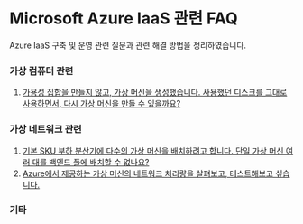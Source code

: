 # Microsoft Azure IaaS 관련 FAQ

Azure IaaS 구축 및 운영 관련 질문과 관련 해결 방법을 정리하였습니다.

### 가상 컴퓨터 관련
1. [가용성 집합을 만들지 않고, 가상 머신을 생성했습니다. 사용했던 디스크를 그대로 사용하면서, 다시 가상 머신을 만들 수 있을까요?](https://github.com/HappyKoalra/AzureIaaS/blob/master/Compute/CreateVM_with_ExistedDisk.md)

### 가상 네트워크 관련
1. [기본 SKU 부하 분산기에 다수의 가상 머신을 배치하려고 합니다. 단일 가상 머신 여러 대를 백엔드 풀에 배치할 수 없나요?](https://github.com/HappyKoalra/AzureIaaS/blob/master/Network/LB_BackEnd.md)
2. [Azure에서 제공하는 가상 머신의 네트워크 처리량을 살펴보고, 테스트해보고 싶습니다.](https://github.com/HappyKoalra/AzureIaaS/blob/master/Network/NTTTCP.md)

### 기타

